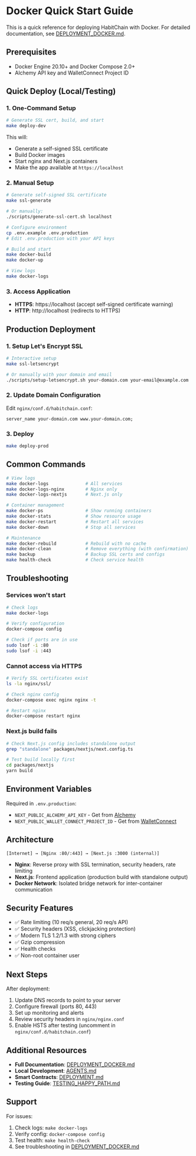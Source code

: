 # Docker Quick Start Guide

This is a quick reference for deploying HabitChain with Docker. For detailed documentation, see [DEPLOYMENT_DOCKER.md](./DEPLOYMENT_DOCKER.md).

## Prerequisites

- Docker Engine 20.10+ and Docker Compose 2.0+
- Alchemy API key and WalletConnect Project ID

## Quick Deploy (Local/Testing)

### 1. One-Command Setup

```bash
# Generate SSL cert, build, and start
make deploy-dev
```

This will:
- Generate a self-signed SSL certificate
- Build Docker images
- Start nginx and Next.js containers
- Make the app available at `https://localhost`

### 2. Manual Setup

```bash
# Generate self-signed SSL certificate
make ssl-generate

# Or manually:
./scripts/generate-ssl-cert.sh localhost

# Configure environment
cp .env.example .env.production
# Edit .env.production with your API keys

# Build and start
make docker-build
make docker-up

# View logs
make docker-logs
```

### 3. Access Application

- **HTTPS**: https://localhost (accept self-signed certificate warning)
- **HTTP**: http://localhost (redirects to HTTPS)

## Production Deployment

### 1. Setup Let's Encrypt SSL

```bash
# Interactive setup
make ssl-letsencrypt

# Or manually with your domain and email
./scripts/setup-letsencrypt.sh your-domain.com your-email@example.com
```

### 2. Update Domain Configuration

Edit `nginx/conf.d/habitchain.conf`:
```nginx
server_name your-domain.com www.your-domain.com;
```

### 3. Deploy

```bash
make deploy-prod
```

## Common Commands

```bash
# View logs
make docker-logs              # All services
make docker-logs-nginx        # Nginx only
make docker-logs-nextjs       # Next.js only

# Container management
make docker-ps                # Show running containers
make docker-stats             # Show resource usage
make docker-restart           # Restart all services
make docker-down              # Stop all services

# Maintenance
make docker-rebuild           # Rebuild with no cache
make docker-clean             # Remove everything (with confirmation)
make backup                   # Backup SSL certs and configs
make health-check             # Check service health
```

## Troubleshooting

### Services won't start

```bash
# Check logs
make docker-logs

# Verify configuration
docker-compose config

# Check if ports are in use
sudo lsof -i :80
sudo lsof -i :443
```

### Cannot access via HTTPS

```bash
# Verify SSL certificates exist
ls -la nginx/ssl/

# Check nginx config
docker-compose exec nginx nginx -t

# Restart nginx
docker-compose restart nginx
```

### Next.js build fails

```bash
# Check Next.js config includes standalone output
grep "standalone" packages/nextjs/next.config.ts

# Test build locally first
cd packages/nextjs
yarn build
```

## Environment Variables

Required in `.env.production`:
- `NEXT_PUBLIC_ALCHEMY_API_KEY` - Get from [Alchemy](https://alchemy.com)
- `NEXT_PUBLIC_WALLET_CONNECT_PROJECT_ID` - Get from [WalletConnect](https://cloud.walletconnect.com)

## Architecture

```
[Internet] → [Nginx :80/:443] → [Next.js :3000 (internal)]
```

- **Nginx**: Reverse proxy with SSL termination, security headers, rate limiting
- **Next.js**: Frontend application (production build with standalone output)
- **Docker Network**: Isolated bridge network for inter-container communication

## Security Features

- ✅ Rate limiting (10 req/s general, 20 req/s API)
- ✅ Security headers (XSS, clickjacking protection)
- ✅ Modern TLS 1.2/1.3 with strong ciphers
- ✅ Gzip compression
- ✅ Health checks
- ✅ Non-root container user

## Next Steps

After deployment:
1. Update DNS records to point to your server
2. Configure firewall (ports 80, 443)
3. Set up monitoring and alerts
4. Review security headers in `nginx/nginx.conf`
5. Enable HSTS after testing (uncomment in `nginx/conf.d/habitchain.conf`)

## Additional Resources

- **Full Documentation**: [DEPLOYMENT_DOCKER.md](./DEPLOYMENT_DOCKER.md)
- **Local Development**: [AGENTS.md](./AGENTS.md)
- **Smart Contracts**: [DEPLOYMENT.md](./DEPLOYMENT.md)
- **Testing Guide**: [TESTING_HAPPY_PATH.md](./TESTING_HAPPY_PATH.md)

## Support

For issues:
1. Check logs: `make docker-logs`
2. Verify config: `docker-compose config`
3. Test health: `make health-check`
4. See troubleshooting in [DEPLOYMENT_DOCKER.md](./DEPLOYMENT_DOCKER.md)

